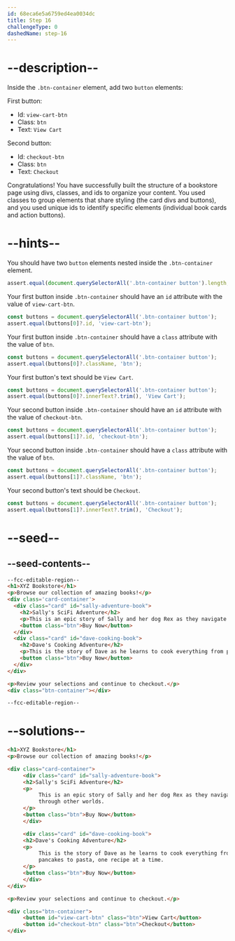 ```yaml
---
id: 68eca6e5a6759ed4ea0034dc
title: Step 16
challengeType: 0
dashedName: step-16
---
```


# --description--

Inside the `.btn-container` element, add two `button` elements:

First button:

- Id: `view-cart-btn`
- Class: `btn`
- Text: `View Cart`

Second button:

- Id: `checkout-btn`
- Class: `btn`
- Text: `Checkout`


Congratulations! You have successfully built the structure of a bookstore page using divs, classes, and ids to organize your content. You used classes to group elements that share styling (the card divs and buttons), and you used unique ids to identify specific elements (individual book cards and action buttons).

# --hints--

You should have two `button` elements nested inside the `.btn-container` element.

```js
assert.equal(document.querySelectorAll('.btn-container button').length, 2);
```

Your first button inside `.btn-container` should have an `id` attribute with the value of `view-cart-btn`.

```js
const buttons = document.querySelectorAll('.btn-container button');
assert.equal(buttons[0]?.id, 'view-cart-btn');
```

Your first button inside `.btn-container` should have a `class` attribute with the value of `btn`.

```js
const buttons = document.querySelectorAll('.btn-container button');
assert.equal(buttons[0]?.className, 'btn');
```

Your first button's text should be `View Cart`.

```js
const buttons = document.querySelectorAll('.btn-container button');
assert.equal(buttons[0]?.innerText?.trim(), 'View Cart');
```

Your second button inside `.btn-container` should have an `id` attribute with the value of `checkout-btn`.

```js
const buttons = document.querySelectorAll('.btn-container button');
assert.equal(buttons[1]?.id, 'checkout-btn');
```

Your second button inside `.btn-container` should have a `class` attribute with the value of `btn`.

```js
const buttons = document.querySelectorAll('.btn-container button');
assert.equal(buttons[1]?.className, 'btn');
```

Your second button's text should be `Checkout`.

```js
const buttons = document.querySelectorAll('.btn-container button');
assert.equal(buttons[1]?.innerText?.trim(), 'Checkout');
```

# --seed--

## --seed-contents--

```html
--fcc-editable-region--
<h1>XYZ Bookstore</h1>
<p>Browse our collection of amazing books!</p>
<div class='card-container'>
  <div class="card" id="sally-adventure-book">
    <h2>Sally's SciFi Adventure</h2>
    <p>This is an epic story of Sally and her dog Rex as they navigate through other worlds.</p>
    <button class="btn">Buy Now</button>
  </div>
  <div class="card" id="dave-cooking-book">
    <h2>Dave's Cooking Adventure</h2>
    <p>This is the story of Dave as he learns to cook everything from pancakes to pasta, one recipe at a time.</p>
    <button class="btn">Buy Now</button>
  </div>
</div>

<p>Review your selections and continue to checkout.</p>
<div class="btn-container"></div>

--fcc-editable-region--
```

# --solutions--

```html
<h1>XYZ Bookstore</h1>
<p>Browse our collection of amazing books!</p>

<div class="card-container">
     <div class="card" id="sally-adventure-book">
     <h2>Sally's SciFi Adventure</h2>
     <p>
          This is an epic story of Sally and her dog Rex as they navigate
          through other worlds.
     </p>
     <button class="btn">Buy Now</button>
     </div>

     <div class="card" id="dave-cooking-book">
     <h2>Dave's Cooking Adventure</h2>
     <p>
          This is the story of Dave as he learns to cook everything from
          pancakes to pasta, one recipe at a time.
     </p>
     <button class="btn">Buy Now</button>
     </div>
</div>

<p>Review your selections and continue to checkout.</p>

<div class="btn-container">
     <button id="view-cart-btn" class="btn">View Cart</button>
     <button id="checkout-btn" class="btn">Checkout</button>
</div>
```
